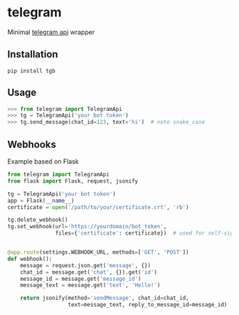 # telegram

Minimal [telegram api](https://core.telegram.org/bots/api) wrapper

## Installation
```
pip install tgb
```

## Usage
```python
>>> from telegram import TelegramApi
>>> tg = TelegramApi('your bot token')
>>> tg.send_message(chat_id=123, text='hi')  # note snake_case
```
## Webhooks
Example based on Flask
```python
from telegram import TelegramApi
from flask import Flask, request, jsonify

tg = TelegramApi('your bot token')
app = Flask(__name__)
certificate = open('/path/to/your/certificate.crt', 'rb')

tg.delete_webhook()
tg.set_webhook(url='https://yourdomain/bot_token',
               files={'certificate': certificate})	# used for self-signed certificates


@app.route(settings.WEBHOOK_URL, methods=['GET', 'POST'])
def webhook():
    message = request.json.get('message', {})
    chat_id = message.get('chat', {}).get('id')
    message_id = message.get('message_id')
    message_text = message.get('text', 'Hello!')

    return jsonify(method='sendMessage', chat_id=chat_id,
                   text=message_text, reply_to_message_id=message_id)

```
